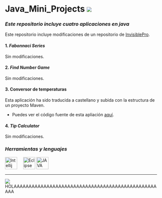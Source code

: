 # Java_Mini_Projects    [![](https://img.shields.io/badge/Language-Java-brown?logo=java&style=for-the-badge)](https://en.wikipedia.org/wiki/Java_(programming_language))


### ***Este repositorio incluye cuatro aplicaciones en java***

Este repositorio incluye modificaciones de un repositorio de [InvisiblePro](https://github.com/InvisiblePro).

#### 1. _Fabonnaci Series_
Sin modificaciones.
#### 2. _Find Number Game_
Sin modificaciones.
#### 3. Conversor de temperaturas
Esta aplicación ha sido traducida a castellano y subida con la estructura de un proyecto Maven.
- Puedes ver el código fuente de esta apliación [aquí](https://github.com/ManuelFdezHerrera/Actividad3/blob/main/ConversorTemperaturas/src/main/java/ejemplo/conversortemperaturas/Temperature_converter.java).
#### 4. _Tip Calculator_
Sin modificaciones.


### *Herramientas y lenguajes* 
[<img src="https://upload.wikimedia.org/wikipedia/commons/thumb/9/98/Apache_NetBeans_Logo.svg/375px-Apache_NetBeans_Logo.svg.png" width="40px" alt="Intellij">](https://netbeans.apache.org/download/index.html) &nbsp;&nbsp;&nbsp;
[<img src="https://user-images.githubusercontent.com/11943860/46922529-b28cdc80-cfe0-11e8-9aec-0091161d3599.png" alt="Eclipse" width="40px">](https://www.eclipse.org/) [<img src="https://cdn-icons-png.flaticon.com/512/226/226777.png" alt="JAVA" width="40px">](https://www.java.com/en/)
<hr>

[![](https://img.shields.io/badge/GitHub-InvisiblePro-blue?logo=github&style=for-the-badge)](https://github.com/InvisiblePro)
HOLAAAAAAAAAAAAAAAAAAAAAAAAAAAAAAAAAAAAAAAAAAAAAAAAAAA
